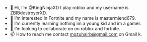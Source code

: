 - 👋 Hi, I’m @KingNinjaXD I play roblox and my username is ZBIBdestroyerXD.
- 👀 I’m interested in Fortnite and my name is mastermiend679.
- 🌱 I’m currently learning nothing im a young kid and im a gamer. 
- 💞️ I’m looking to collaborate on on roblox and fortnite.
- 📫 How to reach me contact mozuhairb@gmail.com on Gmail k.

<!---
KingNinjaXD/KingNinjaXD is a ✨ special ✨ repository because its `README.md` (this file) appears on your GitHub profile.
You can click the Preview link to take a look at your changes.
--->

